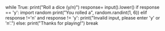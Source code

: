 while True:
    print("Roll a dice (y/n)")
    response= input().lower()
    if response == 'y':
        import random
        print("You rolled a", random.randint(1, 6))
    elif response !='n' and response != 'y':
        print("Invalid input, please enter 'y' or 'n'.")
    else:
        print("Thanks for playing!")
        break
